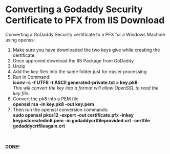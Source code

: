 # Converting a Godaddy Security Certificate to PFX from IIS Download
Converting a GoDaddy Security certificate to a PFX for a Windows Machine using openssl

<ol>
  <li>Make sure you have downloaded the two keys give while creating the certificate.</li>
  <li>Once approved download the IIS Package from GoDaddy</li>
  <li>Unzip</li>
  <li>Add the key files into the same folder just for easier processing</li>
<li>Run in Command:<br>
  <b>iconv -c -f UTF8 -t ASCII generated-private.txt > key.pk8</b><br>
  <i>This will convert the key into a format will allow OpenSSL to read the key file.</i></li>
<li>Convert the pk8 into a PEM file<br>
  <b>openssl rsa -in key.pk8 -out key.pem</b></li>
<li>Then run the openssl conversion commands:<br>
<b>sudo openssl pkcs12 -export -out certificate.pfx -inkey keyjustcreatedin6.pem -in godaddycrtfileprovided.crt -certfile godaddycrtfileagain.crt</b></li>
  </ol>
<br><br>
<b>DONE!</b>
